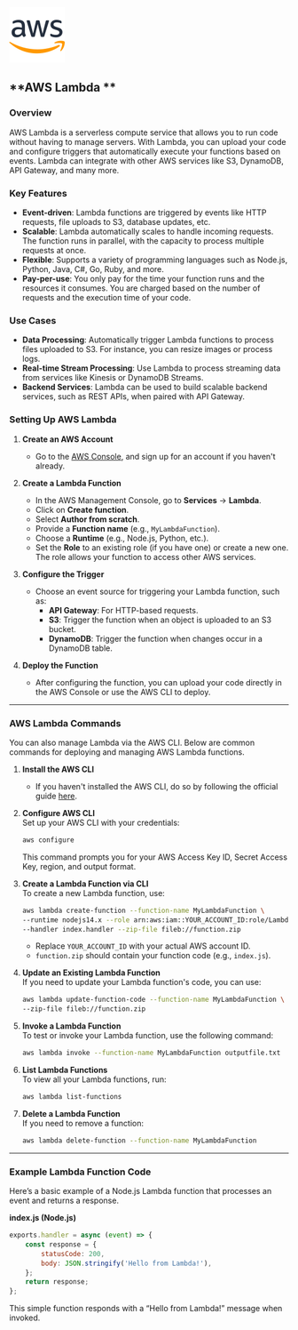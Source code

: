 ![alt text](image.png)
## **AWS Lambda **

### **Overview**
AWS Lambda is a serverless compute service that allows you to run code without having to manage servers. With Lambda, you can upload your code and configure triggers that automatically execute your functions based on events. Lambda can integrate with other AWS services like S3, DynamoDB, API Gateway, and many more.

### **Key Features**
- **Event-driven**: Lambda functions are triggered by events like HTTP requests, file uploads to S3, database updates, etc.
- **Scalable**: Lambda automatically scales to handle incoming requests. The function runs in parallel, with the capacity to process multiple requests at once.
- **Flexible**: Supports a variety of programming languages such as Node.js, Python, Java, C#, Go, Ruby, and more.
- **Pay-per-use**: You only pay for the time your function runs and the resources it consumes. You are charged based on the number of requests and the execution time of your code.

### **Use Cases**
- **Data Processing**: Automatically trigger Lambda functions to process files uploaded to S3. For instance, you can resize images or process logs.
- **Real-time Stream Processing**: Use Lambda to process streaming data from services like Kinesis or DynamoDB Streams.
- **Backend Services**: Lambda can be used to build scalable backend services, such as REST APIs, when paired with API Gateway.

### **Setting Up AWS Lambda**

1. **Create an AWS Account**  
   - Go to the [AWS Console](https://aws.amazon.com/console/), and sign up for an account if you haven't already.

2. **Create a Lambda Function**  
   - In the AWS Management Console, go to **Services** → **Lambda**.
   - Click on **Create function**.
   - Select **Author from scratch**.
   - Provide a **Function name** (e.g., `MyLambdaFunction`).
   - Choose a **Runtime** (e.g., Node.js, Python, etc.).
   - Set the **Role** to an existing role (if you have one) or create a new one. The role allows your function to access other AWS services.

3. **Configure the Trigger**  
   - Choose an event source for triggering your Lambda function, such as:
     - **API Gateway**: For HTTP-based requests.
     - **S3**: Trigger the function when an object is uploaded to an S3 bucket.
     - **DynamoDB**: Trigger the function when changes occur in a DynamoDB table.

4. **Deploy the Function**  
   - After configuring the function, you can upload your code directly in the AWS Console or use the AWS CLI to deploy.

---

### **AWS Lambda Commands**

You can also manage Lambda via the AWS CLI. Below are common commands for deploying and managing AWS Lambda functions.

1. **Install the AWS CLI**  
   - If you haven't installed the AWS CLI, do so by following the official guide [here](https://docs.aws.amazon.com/cli/latest/userguide/install-cliv2.html).

2. **Configure AWS CLI**  
   Set up your AWS CLI with your credentials:
   ```bash
   aws configure
   ```
   This command prompts you for your AWS Access Key ID, Secret Access Key, region, and output format.

3. **Create a Lambda Function via CLI**  
   To create a new Lambda function, use:
   ```bash
   aws lambda create-function --function-name MyLambdaFunction \
   --runtime nodejs14.x --role arn:aws:iam::YOUR_ACCOUNT_ID:role/LambdaRole \
   --handler index.handler --zip-file fileb://function.zip
   ```
   - Replace `YOUR_ACCOUNT_ID` with your actual AWS account ID.
   - `function.zip` should contain your function code (e.g., `index.js`).

4. **Update an Existing Lambda Function**  
   If you need to update your Lambda function's code, you can use:
   ```bash
   aws lambda update-function-code --function-name MyLambdaFunction \
   --zip-file fileb://function.zip
   ```

5. **Invoke a Lambda Function**  
   To test or invoke your Lambda function, use the following command:
   ```bash
   aws lambda invoke --function-name MyLambdaFunction outputfile.txt
   ```

6. **List Lambda Functions**  
   To view all your Lambda functions, run:
   ```bash
   aws lambda list-functions
   ```

7. **Delete a Lambda Function**  
   If you need to remove a function:
   ```bash
   aws lambda delete-function --function-name MyLambdaFunction
   ```

---

### **Example Lambda Function Code**

Here’s a basic example of a Node.js Lambda function that processes an event and returns a response.

**index.js (Node.js)**
```javascript
exports.handler = async (event) => {
    const response = {
        statusCode: 200,
        body: JSON.stringify('Hello from Lambda!'),
    };
    return response;
};
```

This simple function responds with a “Hello from Lambda!” message when invoked.
